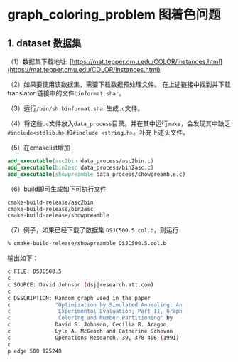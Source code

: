 # graph_coloring_problem 图着色问题

## 1. dataset 数据集

（1）数据集下载地址:
[https://mat.tepper.cmu.edu/COLOR/instances.html](https://mat.tepper.cmu.edu/COLOR/instances.html)

（2）如果要使用该数据集，需要下载数据预处理文件。 在上述链接中找到并下载 translator 链接中的文件`binformat.shar`。

（3）运行`/bin/sh binformat.shar`生成`.c`文件。

（4）将这些`.c`文件放入`data_process`目录。并在其中运行`make`，会发现其中缺乏`#include<stdlib.h>` 和`#include <string.h>`。补充上述头文件。

（5）在cmakelist增加
```cmake
add_executable(asc2bin data_process/asc2bin.c)
add_executable(bin2asc data_process/bin2asc.c)
add_executable(showpreamble data_process/showpreamble.c)
```

（6）build即可生成如下可执行文件
```bash
cmake-build-release/asc2bin
cmake-build-release/bin2asc
cmake-build-release/showpreamble
```

（7）例子，如果已经下载了数据集
`DSJC500.5.col.b`，则运行
```bash
% cmake-build-release/showpreamble DSJC500.5.col.b
```
输出如下：
```bash
c FILE: DSJC500.5
c
c SOURCE: David Johnson (dsj@research.att.com)
c
c DESCRIPTION: Random graph used in the paper
c              "Optimization by Simulated Annealing: An
c               Experimental Evaluation; Part II, Graph
c               Coloring and Number Partitioning" by
c              David S. Johnson, Cecilia R. Aragon, 
c              Lyle A. McGeoch and Catherine Schevon
c              Operations Research, 39, 378-406 (1991)
c
p edge 500 125248
```
